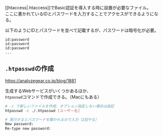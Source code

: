 [[htaccess|.htaccess]]でBasic認証を導入する時に設置が必要なファイル。    
ここに書かれているIDとパスワードを入力することでアクセスができるようになる。

以下のようにIDとパスワードを並べて記載するが、パスワードは暗号化が必要。
```
id:password
id:password
id:password
...
```

## `.htpasswd`の作成
https://analyzegear.co.jp/blog/1881

生成するWebサービスがいくつかあるほか、  
`htpasswd`コマンドで作成できる。（Macにもある）
```bash
# -c で新しいファイルを作成、オプション指定しない場合は追記
htpasswd -c ./.htpasswd [ユーザー名]

# 実行するとパスワードを聞かれるので入力（2回やる）
New password: 
Re-type new password:
```